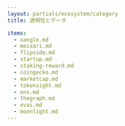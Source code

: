 ```yaml
---
layout: partials/ecosystem/category
title: 透明性とデータ

items:
  - xangle.md
  - messari.md
  - flipside.md
  - startup.md
  - staking-reward.md
  - coingecko.md
  - marketcap.md
  - tokensight.md
  - ens.md
  - thegraph.md
  - evai.md
  - moonlight.md
---
```

